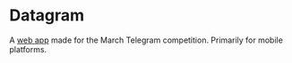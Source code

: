 # Datagram
A [web app](https://doomsdaydevice.github.io/datagram/) made for the March Telegram competition. Primarily for mobile platforms.  
